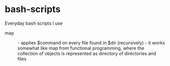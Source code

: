 # bash-scripts
Everyday bash scripts I use

map <command> <dir> - applies $command on every file found in $dir (recursively)
                    - it works somewhat like map from functional programming, where the collection of objects is represented as directory of directories and files
